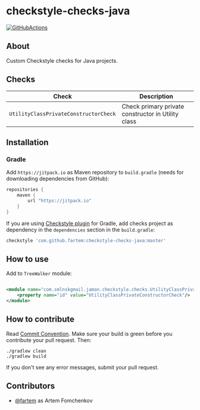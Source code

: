 # checkstyle-checks-java

[![GitHubActions](https://github.com/fartem/checkstyle-checks-java/workflows/Build/badge.svg)](https://github.com/fartem/checkstyle-checks-java/actions?query=workflow%3ABuild)

## About

Custom Checkstyle checks for Java projects.

## Checks

| Check                                 | Description                                        |
|---------------------------------------|----------------------------------------------------|
| `UtilityClassPrivateConstructorCheck` | Check primary private constructor in Utility class |

## Installation

### Gradle

Add `https://jitpack.io` as Maven repository to `build.gradle` (needs for downloading dependencies from GitHub):

```groovy
repositories {
    maven {
        url "https://jitpack.io"
    }
}
```

If you are using [Checkstyle plugin](https://docs.gradle.org/current/userguide/checkstyle_plugin.html) for Gradle, add
checks project as dependency in the `dependencies` section in the `build.gradle`:

```groovy
checkstyle 'com.github.fartem:checkstyle-checks-java:master'
```

## How to use

Add to `TreeWalker` module:

```xml

<module name="com.smlnskgmail.jaman.checkstyle.checks.UtilityClassPrivateConstructorCheck">
    <property name="id" value="UtilityClassPrivateConstructorCheck"/>
</module>
```

## How to contribute

Read [Commit Convention](https://github.com/fartem/repository-rules/blob/master/commit-convention/COMMIT_CONVENTION.md).
Make sure your build is green before you contribute your pull request. Then:

```shell
./gradlew clean
./gradlew build
```

If you don't see any error messages, submit your pull request.

## Contributors

- [@fartem](https://github.com/fartem) as Artem Fomchenkov
